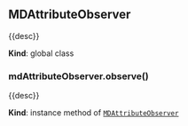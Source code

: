 <a name="MDAttributeObserver"></a>

## MDAttributeObserver
{{desc}}

**Kind**: global class  
<a name="MDAttributeObserver+observe"></a>

### mdAttributeObserver.observe()
{{desc}}

**Kind**: instance method of [<code>MDAttributeObserver</code>](#MDAttributeObserver)  

